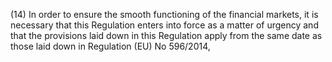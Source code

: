 (14) In order to ensure the smooth functioning of the financial markets, it is necessary that this Regulation enters into force as a matter of urgency and that the provisions laid down in this Regulation apply from the same date as those laid down in Regulation (EU) No 596/2014,